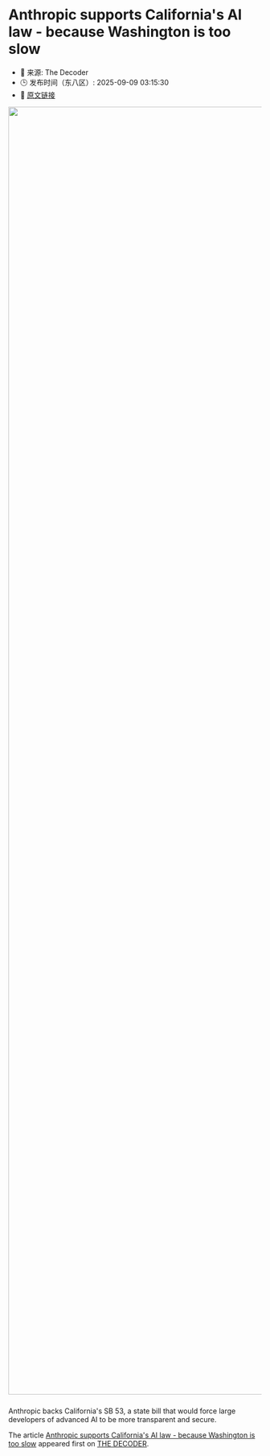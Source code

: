 # Anthropic supports California's AI law - because Washington is too slow
- 📅 来源: The Decoder
- 🕒 发布时间（东八区）: 2025-09-09 03:15:30
- 🔗 [原文链接](https://the-decoder.com/anthropic-supports-californias-ai-law-because-washington-is-too-slow/)

<p><img alt="" class="attachment-full size-full wp-post-image" height="1432" src="https://the-decoder.com/wp-content/uploads/2025/08/Anthropic-Council-scaled.png" style="height: auto; margin-bottom: 10px;" width="2560" /></p>
<p>        Anthropic backs California's SB 53, a state bill that would force large developers of advanced AI to be more transparent and secure.</p>
<p>The article <a href="https://the-decoder.com/anthropic-supports-californias-ai-law-because-washington-is-too-slow/">Anthropic supports California&#039;s AI law - because Washington is too slow</a> appeared first on <a href="https://the-decoder.com">THE DECODER</a>.</p>